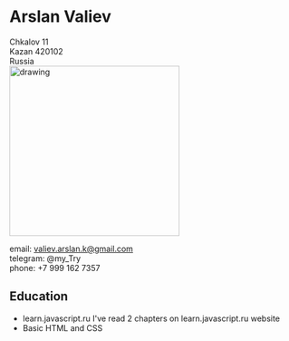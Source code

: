 Arslan Valiev
=============

     
Chkalov 11                                     
Kazan 420102            
Russia    
<img src="https://i.imgur.com/51atzhn.jpeg" alt="drawing" width="300 "/>
    
email: valiev.arslan.k@gmail.com       
telegram: @my_Try       
phone: +7 999 162 7357

Education
---------

* learn.javascript.ru
      I've read 2 chapters on learn.javascript.ru website
* Basic HTML and CSS